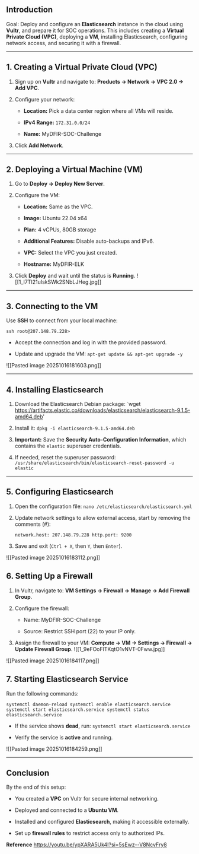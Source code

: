 ## Introduction

Goal: Deploy and configure an **Elasticsearch** instance in the cloud using **Vultr**, and prepare it for SOC operations. This includes creating a **Virtual Private Cloud (VPC)**, deploying a **VM**, installing Elasticsearch, configuring network access, and securing it with a firewall.

---

## 1. Creating a Virtual Private Cloud (VPC)

1. Sign up on **Vultr** and navigate to: **Products → Network → VPC 2.0 → Add VPC**.

    
2. Configure your network:
    
    - **Location:** Pick a data center region where all VMs will reside.
        
    - **IPv4 Range:** `172.31.0.0/24`
        
    - **Name:** MyDFIR-SOC-Challenge
        
3. Click **Add Network**.

---

## 2. Deploying a Virtual Machine (VM)

1. Go to **Deploy → Deploy New Server**.
    
2. Configure the VM:
    
    - **Location:** Same as the VPC.
        
    - **Image:** Ubuntu 22.04 x64
        
    - **Plan:** 4 vCPUs, 80GB storage
        
    - **Additional Features:** Disable auto-backups and IPv6.
        
    - **VPC:** Select the VPC you just created.
        
    - **Hostname:**  MyDFIR-ELK
        
3. Click **Deploy** and wait until the status is **Running**.
    ![[1_l7TI21uIskSWk2SNbLJHeg.jpg]]


---

## 3. Connecting to the VM

Use **SSH** to connect from your local machine:

`ssh root@207.148.79.228>`

- Accept the connection and log in with the provided password.
    
- Update and upgrade the VM:
`apt-get update && apt-get upgrade -y`

![[Pasted image 20251016181603.png]]

---

## 4. Installing Elasticsearch

1. Download the Elasticsearch Debian package:
`wget https://artifacts.elastic.co/downloads/elasticsearch/elasticsearch-9.1.5-amd64.deb'

2. Install it:
`dpkg -i elasticsearch-9.1.5-amd64.deb`

3. **Important:** Save the **Security Auto-Configuration Information**, which contains the `elastic` superuser credentials.
    
4. If needed, reset the superuser password:
`/usr/share/elasticsearch/bin/elasticsearch-reset-password -u elastic`

---

## 5. Configuring Elasticsearch

1. Open the configuration file:
`nano /etc/elasticsearch/elasticsearch.yml`

2. Update network settings to allow external access, start by removing the comments (#):
    
    `network.host: 207.148.79.228 http.port: 9200`
    
2. Save and exit (`Ctrl + X`, then `Y`, then `Enter`).

![[Pasted image 20251016183112.png]]

## 6. Setting Up a Firewall

1. In Vultr, navigate to: **VM Settings → Firewall → Manage → Add Firewall Group**.
    
2. Configure the firewall:
    
    - Name: MyDFIR-SOC-Challenge
        
    - Source: Restrict SSH port (22) to your IP only.
    
3. Assign the firewall to your VM: **Compute → VM → Settings → Firewall → Update Firewall Group**.
    ![[1_9eFOoFlTKqtO1vNVT-0Fww.jpg]]

![[Pasted image 20251016184117.png]]

## 7. Starting Elasticsearch Service

Run the following commands:

`systemctl daemon-reload systemctl enable elasticsearch.service systemctl start elasticsearch.service systemctl status elasticsearch.service`

- If the service shows **dead**, run:
`systemctl start elasticsearch.service`

- Verify the service is **active** and running.
    
![[Pasted image 20251016184259.png]]

---


## Conclusion

By the end of this setup:

- You created a **VPC** on Vultr for secure internal networking.
    
- Deployed and connected to a **Ubuntu VM**.
    
- Installed and configured **Elasticsearch**, making it accessible externally.
    
- Set up **firewall rules** to restrict access only to authorized IPs.
    


**Reference**
https://youtu.be/ypXARA5Uk4I?si=5sEwz--V8NcvFry8